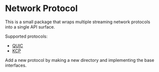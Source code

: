 # Network Protocol

This is a small package that wraps multiple streaming network protocols into a single API surface.

Supported protocols:

 - [QUIC](https://github.com/lucas-clemente/quic-go)
 - [KCP](https://github.com/xtaci/kcp-go)
 
 Add a new protocol by making a new directory and implementing the base interfaces.
